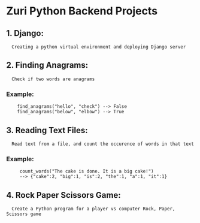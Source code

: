 # Zuri Python Backend Projects
## 1. Django: 
      Creating a python virtual environment and deploying Django server
## 2. Finding Anagrams:
      Check if two words are anagrams 
   ### Example:
        find_anagrams("hello", "check") --> False
        find_anagrams("below", "elbow") --> True
## 3. Reading Text Files:
      Read text from a file, and count the occurence of words in that text
   ### Example:
         count_words("The cake is done. It is a big cake!") 
         --> {"cake":2, "big":1, "is":2, "the":1, "a":1, "it":1}
## 4. Rock Paper Scissors Game:
      Create a Python program for a player vs computer Rock, Paper, Scissors game
